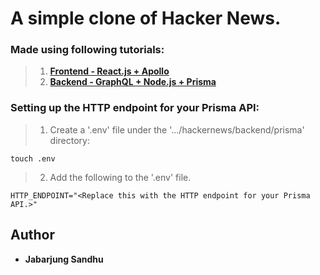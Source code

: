 # A simple clone of Hacker News.

### Made using following tutorials:
>1. __[Frontend - React.js + Apollo](https://www.howtographql.com/react-apollo/0-introduction/)__
>2. __[Backend - GraphQL + Node.js + Prisma](https://www.howtographql.com/graphql-js/0-introduction/)__

### Setting up the HTTP endpoint for your Prisma API:
>1. Create a '.env' file under the '.../hackernews/backend/prisma' directory:

```
touch .env
```

>2. Add the following to the '.env' file.

```
HTTP_ENDPOINT="<Replace this with the HTTP endpoint for your Prisma API.>"
```

## Author

* **Jabarjung Sandhu**